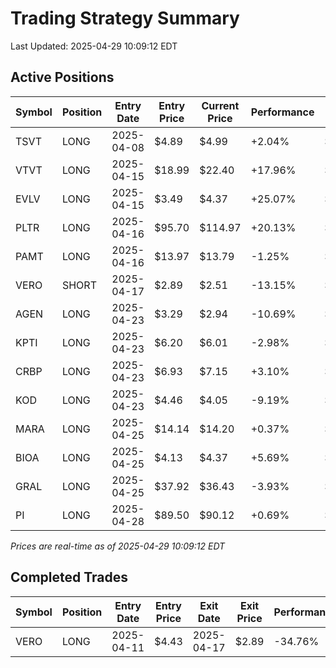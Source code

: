 # Trading Strategy Summary

Last Updated: 2025-04-29 10:09:12 EDT

## Active Positions

| Symbol | Position | Entry Date | Entry Price | Current Price | Performance | P/L per Share |
|--------|----------|------------|-------------|---------------|-------------|--------------|
| TSVT | LONG | 2025-04-08 | $4.89 | $4.99 | +2.04% | $+0.10 |
| VTVT | LONG | 2025-04-15 | $18.99 | $22.40 | +17.96% | $+3.41 |
| EVLV | LONG | 2025-04-15 | $3.49 | $4.37 | +25.07% | $+0.88 |
| PLTR | LONG | 2025-04-16 | $95.70 | $114.97 | +20.13% | $+19.27 |
| PAMT | LONG | 2025-04-16 | $13.97 | $13.79 | -1.25% | $-0.18 |
| VERO | SHORT | 2025-04-17 | $2.89 | $2.51 | -13.15% | $-0.38 |
| AGEN | LONG | 2025-04-23 | $3.29 | $2.94 | -10.69% | $-0.35 |
| KPTI | LONG | 2025-04-23 | $6.20 | $6.01 | -2.98% | $-0.19 |
| CRBP | LONG | 2025-04-23 | $6.93 | $7.15 | +3.10% | $+0.22 |
| KOD | LONG | 2025-04-23 | $4.46 | $4.05 | -9.19% | $-0.41 |
| MARA | LONG | 2025-04-25 | $14.14 | $14.20 | +0.37% | $+0.05 |
| BIOA | LONG | 2025-04-25 | $4.13 | $4.37 | +5.69% | $+0.24 |
| GRAL | LONG | 2025-04-25 | $37.92 | $36.43 | -3.93% | $-1.49 |
| PI | LONG | 2025-04-28 | $89.50 | $90.12 | +0.69% | $+0.62 |

*Prices are real-time as of 2025-04-29 10:09:12 EDT*

## Completed Trades

| Symbol | Position | Entry Date | Entry Price | Exit Date | Exit Price | Performance |
|--------|----------|------------|-------------|-----------|------------|-------------|
| VERO | LONG | 2025-04-11 | $4.43 | 2025-04-17 | $2.89 | -34.76% |